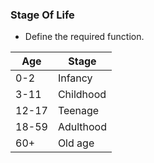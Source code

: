 ### Stage Of Life

- Define the required function.

| Age   | Stage     |
|-------|-----------|
|  0-2  |  Infancy  |
|  3-11 | Childhood |
| 12-17 |  Teenage  |
| 18-59 | Adulthood |
|  60+  |  Old age  |